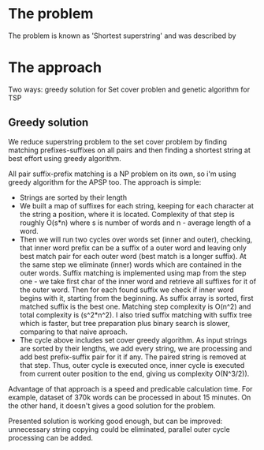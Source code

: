 # The problem

The problem is known as 'Shortest superstring' and was described by 

# The approach

Two ways: greedy solution for Set cover problen and genetic algorithm for TSP 

## Greedy solution

We reduce superstring problem to the set cover problem by finding matching prefixes-suffixes on all pairs and then
finding a shortest string at best effort using greedy algorithm.

All pair suffix-prefix matching is a NP problem on its own, so i'm using greedy algorithm for the APSP too. 
The approach is simple:
 * Strings are sorted by their length
 * We built a map of suffixes for each string, keeping for each character at the string a position, where it is located.
   Complexity of that step is roughly O(s\*n) where s is number of words and n - average length of a word.
 * Then we will run two cycles over words set (inner and outer), checking, that inner word prefix can be a suffix of a outer word
   and leaving only best match pair for each outer word (best match is a longer suffix). At the same step we eliminate
   (inner) words which are contained in the outer words. 
   Suffix matching is implemented using map from the step one - we take first char of the inner word and retrieve all 
   suffixes for it of the outer word. Then for each found suffix we check if inner word begins with it, starting from the
   beginning. As suffix array is sorted, first matched suffix is the best one.
   Matching step complexity is O(n^2) and total complexity is (s^2\*n^2).
   I also tried suffix matching with suffix tree which is faster, but tree preparation plus binary search is slower, comparing
   to that naive aproach.
 * The cycle above includes set cover greedy algorithm. As input strings are sorted by their lengths, we add every string, 
   we are processing and add best prefix-suffix pair for it if any. The paired string is removed at that step. Thus, outer
   cycle is executed once, inner cycle is executed from current outer position to the end, giving us complexity O(N^3/2)).
   
Advantage of that approach is a speed and predicable calculation time. For example, dataset of 370k words can be processed
in about 15 minutes. On the other hand, it doesn't gives a good solution for the problem. 

Presented solution is working good enough, but can be improved: unnecessary string copying could be eliminated, parallel
outer cycle processing can be added. 
